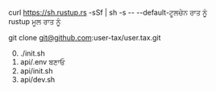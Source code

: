 curl https://sh.rustup.rs -sSf | sh -s -- --default-ਟੂਲਚੇਨ ਰਾਤ ਨੂੰ<br>rustup ਮੂਲ ਰਾਤ ਨੂੰ

git clone git@github.com:user-tax/user.tax.git

0. ./init.sh
1. api/.env ਬਣਾਓ
2. api/init.sh
3. api/dev.sh